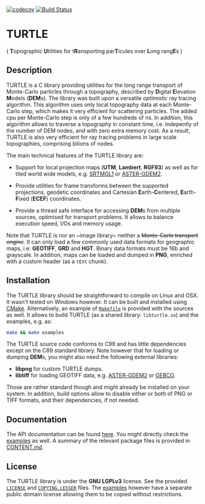 [![codecov](https://codecov.io/gh/niess/turtle/branch/master/graph/badge.svg)](https://codecov.io/gh/niess/turtle)
[![Build Status](https://travis-ci.com/niess/turtle.svg?branch=master)](https://travis-ci.com/niess/turtle)

# TURTLE
( **T**opographic **U**tilities for t**R**ansporting par**T**icules over
  **L**ong rang**E**s )

## Description

TURTLE is a C library providing utilities for the long range transport of
Monte-Carlo particles through a topography, described by **D**igital
**E**levation **M**odels (**DEM**s). The library was built upon a versatile
*optimistic* ray tracing algorithm. This algorithm uses only local topography
data at each Monte-Carlo step, which makes it very efficient for scattering
particles. The added cpu per Monte-Carlo step is only of a few hundreds of ns.
In addition, this algorithm allows to traverse a topography in constant time,
i.e. indepently of the number of DEM nodes, and with zero extra memory cost. As
a result, TURTLE is also very efficient for ray tracing problems in large scale
topographies, comprising bilions of nodes.

The main technical features of the TURTLE library are:

* Support for local projection maps (**UTM**, **Lambert**, **RGF93**) as well
as for tiled world wide models, e.g. [SRTMGL1](https://lpdaac.usgs.gov/node/527)
or [ASTER-GDEM2](https://asterweb.jpl.nasa.gov/gdem.asp).

* Provide utilities for frame transforms between the supported projections,
geodetic coordinates and Cartesian **E**arth-**C**entered, **E**arth-**F**ixed
(**ECEF**) coordinates.

* Provide a thread safe interface for accessing **DEM**s from multiple sources,
optimised for transport problems. It allows to balance execution speed, I/Os and
memory usage.

Note that TURTLE is nor an ~image library~ neither a ~~Monte-Carlo transport
engine~~. It can only load a few commonly used data formats for geographic
maps, i.e: **GEOTIFF**, **GRD** and **HGT**. Binary data formats must be 16b
and grayscale. In addition, maps can be loaded and dumped in **PNG**, enriched
with a custom header (as a `tEXt` chunk).

## Installation

The TURTLE library should be straightforward to compile on Linux and OSX. It
wasn't tested on Windows however. It can be built and installed using
[CMake](https://cmake.org/). Alternatively,  an example of
[`Makefile`](Makefile) is provided with the sources as well. It allows to build
TURTLE (as a shared library: `libturtle.so`) and the examples, e.g. as:
```bash
make && make examples
```

The TURTLE source code conforms to C99 and has little dependencies except on
the C89 standard library. Note however that for loading or dumping **DEM**s,
you might also need the following external libraries:

* **libpng** for custom TURTLE dumps.
* **libtiff** for loading GEOTIFF data, e.g.
  [ASTER-GDEM2](https://asterweb.jpl.nasa.gov/gdem.asp) or
  [GEBCO](http://www.gebco.net/).

Those are rather standard though and might already be installed on your system.
In addition, build options allow to disable either or both of PNG or TIFF
formats, and their dependencies, if not needed.

## Documentation

The API documentation can be found [here](http://niess.github.io/turtle-docs).
You might directly check the [examples](examples) as well. A summary of the
relevant package files is provided in [CONTENT.md](CONTENT.md).

## License

The TURTLE library is  under the **GNU LGPLv3** license. See the provided
[`LICENSE`](LICENSE) and [`COPYING.LESSER`](COPYING.LESSER) files. The
[examples](examples) however have a separate public domain license allowing
them to be copied without restrictions.
